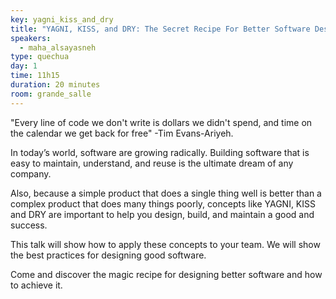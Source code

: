 ```yaml
---
key: yagni_kiss_and_dry
title: "YAGNI, KISS, and DRY: The Secret Recipe For Better Software Design"
speakers:
  - maha_alsayasneh
type: quechua
day: 1
time: 11h15
duration: 20 minutes
room: grande_salle
---
```


"Every line of code we don't write is dollars we didn't spend, and time on the calendar we get back for free" -Tim Evans-Ariyeh.

In today’s world, software are growing radically. Building software that is easy to maintain, understand, and reuse is the ultimate dream of any company.

Also, because a simple product that does a single thing well is better than a complex product that does many things poorly, concepts like YAGNI, KISS and DRY are important to help you design, build, and maintain a good and success.

This talk will show how to apply these concepts to your team. We will show the best practices for designing good software.

Come and discover the magic recipe for designing better software and how to achieve it.